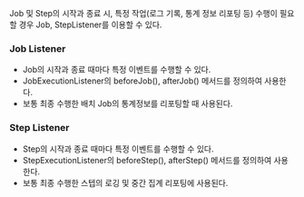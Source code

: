 Job 및 Step의 시작과 종료 시, 특정 작업(로그 기록, 통계 정보 리포팅 등) 수행이 필요할 경우 Job, StepListener를 이용할 수 있다.

### Job Listener

- Job의 시작과 종료 때마다 특정 이벤트를 수행할 수 있다.
- JobExecutionListener의 beforeJob(), afterJob() 메서드를 정의하여 사용한다.
- 보통 최종 수행한 배치 Job의 통계정보를 리포팅할 때 사용된다.

### Step Listener

- Step의 시작과 종료 때마다 특정 이벤트를 수행할 수 있다.
- StepExecutionListener의 beforeStep(), afterStep() 메서드를 정의하여 사용한다.
- 보통 최종 수행한 스텝의 로깅 및 중간 집계 리포팅에 사용된다.